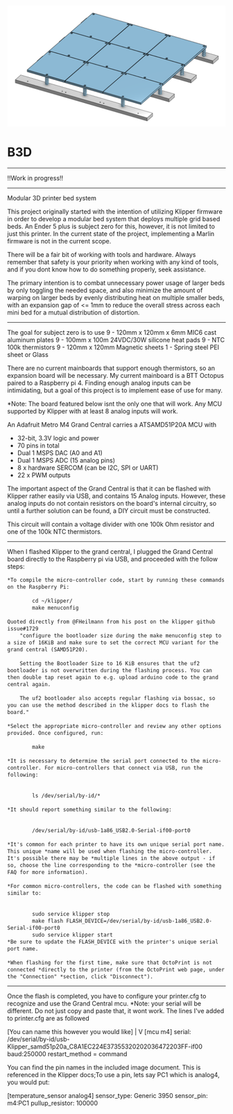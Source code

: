 ![image](https://github.com/DougAccatino/B3D/blob/main/Images/Cad_Modelv2.png?raw=true)
# B3D
***
<p align=center;">!!Work in progress!!</p>

***
 Modular 3D printer bed system

 This project originally started with the intention of utilizing Klipper firmware
 in order to develop a modular bed system that deploys multiple grid based beds. An
 Ender 5 plus is subject zero for this, however, it is not limited to just this printer. In the current state of the project, implementing a Marlin firmware is not in the current scope.

 There will be a fair bit of working with tools and hardware. Always remember that safety is your priority when working with any kind of tools, and if you dont know how to do something properly, seek assistance. 

 The primary intention is to combat unnecessary power usage of larger beds by only toggling the needed space, and also minimize the amount of warping on larger beds
 by evenly distributing heat on multiple smaller beds, with an expansion gap of <= 1mm to reduce the overall stress across each mini bed for a mutual distribution of distortion.

***

 The goal for subject zero is to use 
 9 - 120mm x 120mm x 6mm MIC6 cast aluminum plates
 9 - 100mm x 100m 24VDC/30W silicone heat pads
 9 - NTC 100k thermistors
 9 - 120mm x 120mm Magnetic sheets
 1 - Spring steel PEI sheet or Glass

 There are no current mainboards that support enough thermistors, so an expansion board will be necessary. My current mainboard is a BTT Octopus paired to a Raspberry pi 4. Finding enough analog inputs can be intimidating, but a goal of this project is to implement ease of use for many. 

 *Note: The board featured below isnt the only one that will work. Any MCU supported by Klipper with at least 8 analog inputs will work. 

 An Adafruit Metro M4 Grand Central carries a ATSAMD51P20A MCU with 
 - 32-bit, 3.3V logic and power
 - 70 pins in total
 - Dual 1 MSPS DAC (A0 and A1)
 - Dual 1 MSPS ADC (15 analog pins)
 - 8 x hardware SERCOM (can be I2C, SPI or UART)
 - 22 x PWM outputs

 The important aspect of the Grand Central is that it can be flashed with Klipper rather easily via USB, and contains 15 Analog inputs. However, these analog inputs do not contain resistors on the board's internal circuitry, so until a further solution can be found, a DIY circuit must be constructed. 
 
 This circuit will contain a voltage divider with one 100k Ohm resistor and one of the 100k NTC thermistors. 

***

When I flashed Klipper to the grand central, I plugged the Grand Central board directly to the Raspberry pi via USB, and proceeded with the follow steps:

    *To compile the micro-controller code, start by running these commands on the Raspberry Pi:

            cd ~/klipper/
            make menuconfig

    Quoted directly from @FHeilmann from his post on the klipper github issue#1729
        "configure the bootloader size during the make menuconfig step to a size of 16KiB and make sure to set the correct MCU variant for the grand central (SAMD51P20).

        Setting the Bootloader Size to 16 KiB ensures that the uf2 bootloader is not overwritten during the flashing process. You can then double tap reset again to e.g. upload arduino code to the grand central again.

        The uf2 bootloader also accepts regular flashing via bossac, so you can use the method described in the klipper docs to flash the board."

    *Select the appropriate micro-controller and review any other options provided. Once configured, run:

            make

    *It is necessary to determine the serial port connected to the micro-controller. For micro-controllers that connect via USB, run the following:


            ls /dev/serial/by-id/*

    *It should report something similar to the following:


            /dev/serial/by-id/usb-1a86_USB2.0-Serial-if00-port0

    *It's common for each printer to have its own unique serial port name. This unique *name will be used when flashing the micro-controller. It's possible there may be *multiple lines in the above output - if so, choose the line corresponding to the *micro-controller (see the FAQ for more information).

    *For common micro-controllers, the code can be flashed with something similar to:


            sudo service klipper stop
            make flash FLASH_DEVICE=/dev/serial/by-id/usb-1a86_USB2.0-Serial-if00-port0
            sudo service klipper start
    *Be sure to update the FLASH_DEVICE with the printer's unique serial port name.

    *When flashing for the first time, make sure that OctoPrint is not connected *directly to the printer (from the OctoPrint web page, under the "Connection" *section, click "Disconnect").

***

Once the flash is completed, you have to configure your printer.cfg to recognize and use the Grand Central mcu. *Note: your serial will be different. Do not just copy and paste that, it wont work. The lines I've added to printer.cfg are as followed

  [You can name this however you would like]
      |
      V
[mcu m4]
serial: /dev/serial/by-id/usb-Klipper_samd51p20a_C8A1EC224E37355320202036472203FF-if00
baud:250000
restart_method = command

You can find the pin names in the included image document. This is referenced in the Klipper docs;To use a pin, lets say PC1 which is analog4, you would put:

[temperature_sensor analog4]
sensor_type: Generic 3950
sensor_pin: m4:PC1
pullup_resistor: 100000








